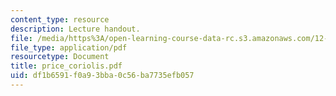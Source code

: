 ```yaml
---
content_type: resource
description: Lecture handout.
file: /media/https%3A/open-learning-course-data-rc.s3.amazonaws.com/12-800-fluid-dynamics-of-the-atmosphere-and-ocean-fall-2004/df1b6591f0a93bba0c56ba7735efb057_price_coriolis.pdf
file_type: application/pdf
resourcetype: Document
title: price_coriolis.pdf
uid: df1b6591-f0a9-3bba-0c56-ba7735efb057
---
```

